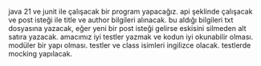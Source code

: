 java 21 ve junit ile çalışacak bir program yapacağız.
api şeklinde çalışacak ve post isteği ile title ve author bilgileri alınacak.
bu aldığı bilgileri txt dosyasına yazacak, eğer yeni bir post isteği gelirse eskisini silmeden alt satıra yazacak.
amacımız iyi testler yazmak ve kodun iyi okunabilir olması. modüler bir yapı olması.
testler ve class isimleri ingilizce olacak.
testlerde mocking yapılacak.